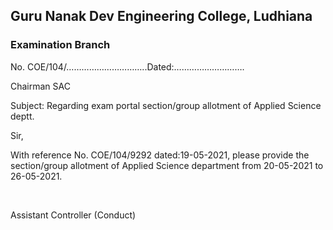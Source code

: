 ## Guru Nanak Dev Engineering College, Ludhiana
### Examination Branch

No. COE/104/…………………………..Dated:……………………….

Chairman SAC

Subject: Regarding exam portal section/group allotment of Applied Science deptt.

Sir,

With reference No. COE/104/9292 dated:19-05-2021, please provide the section/group allotment of Applied Science department from 20-05-2021 to 26-05-2021.

</br>

Assistant Controller (Conduct)
